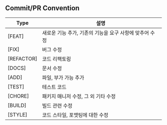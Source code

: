 ## Commit/PR Convention

| Type       | 설명                                                    |
| ---------- | ------------------------------------------------------- |
| [FEAT]     | 새로운 기능 추가, 기존의 기능을 요구 사항에 맞추어 수정 |
| [FIX]      | 버그 수정                                               |
| [REFACTOR] | 코드 리팩토링                                           |
| [DOCS]     | 문서 수정                                               |
| [ADD]      | 파일, 부가 가능 추가                                    |
| [TEST]     | 테스트 코드                                             |
| [CHORE]    | 패키지 매니저 수정, 그 외 기타 수정                     |
| [BUILD]    | 빌드 관련 수정                                          |
| [STYLE]    | 코드 스타일, 포맷팅에 대한 수정                         |
